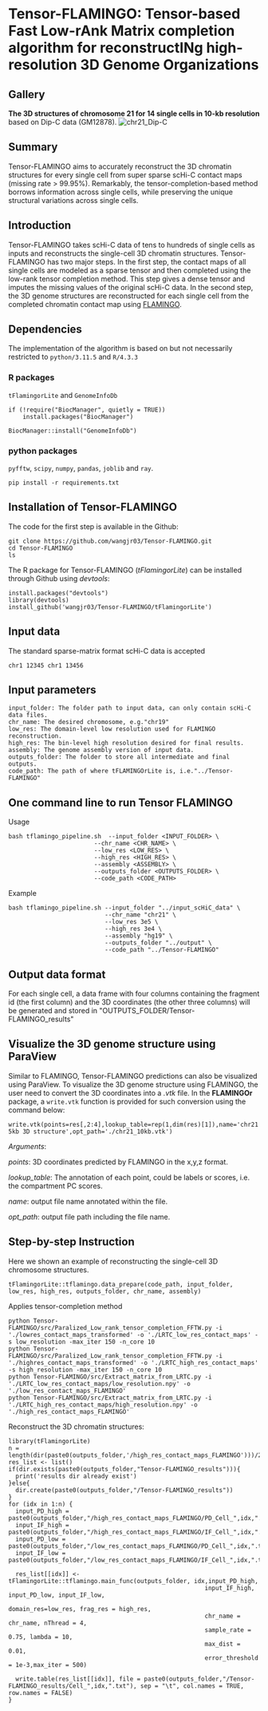 # Tensor-FLAMINGO: **Tensor**-based **F**ast **L**ow-r**A**nk **M**atrix completion algorithm for reconstruct**IN**g high-resolution 3D **G**enome **O**rganizations
## Gallery
**The 3D structures of chromosome 21 for 14 single cells in 10-kb resolution** based on Dip-C data (GM12878).
![chr21_Dip-C](./predictions/images/chr21_Dip-C.png)

## Summary
Tensor-FLAMINGO aims to accurately reconstruct the 3D chromatin structures for every single cell from super sparse scHi-C contact maps (missing rate > 99.95%). Remarkably, the tensor-completion-based method borrows information across single cells, while preserving the unique structural variations across single cells.

## Introduction
Tensor-FLAMINGO takes scHi-C data of tens to hundreds of single cells as inputs and reconstructs the single-cell 3D chromatin structures. Tensor-FLAMINGO has two major steps. In the first step, the contact maps of all single cells are modeled as a sparse tensor and then completed using the low-rank tensor completion method. This step gives a dense tensor and imputes the missing values of the original scHi-C data. In the second step, the 3D genome structures are reconstructed for each single cell from the completed chromatin contact map using [FLAMINGO](https://github.com/wangjr03/FLAMINGO/).

## Dependencies
The implementation of the algorithm is based on but not necessarily restricted to `python/3.11.5` and `R/4.3.3`

### R packages
`tFlamingorLite` and `GenomeInfoDb` 

```
if (!require("BiocManager", quietly = TRUE))
    install.packages("BiocManager")

BiocManager::install("GenomeInfoDb")
```


### python packages
`pyfftw`, `scipy`, `numpy`, `pandas`, `joblib` and `ray`.

```
pip install -r requirements.txt
```

## Installation of Tensor-FLAMINGO
The code for the first step is available in the Github: <br>
```
git clone https://github.com/wangjr03/Tensor-FLAMINGO.git
cd Tensor-FLAMINGO
ls
```
The R package for Tensor-FLAMINGO (*tFlamingorLite*) can be installed through Github using *devtools*:<br>
```
install.packages("devtools")
library(devtools)
install_github('wangjr03/Tensor-FLAMINGO/tFlamingorLite')
```
## Input data
The standard sparse-matrix format scHi-C data is accepted
```
chr1 12345 chr1 13456
```
## Input parameters
```
input_folder: The folder path to input data, can only contain scHi-C data files.
chr_name: The desired chromosome, e.g."chr19"
low_res: The domain-level low resolution used for FLAMINGO reconstruction.
high_res: The bin-level high resolution desired for final results.
assembly: The genome assembly version of input data.
outputs_folder: The folder to store all intermediate and final outputs.
code_path: The path of where tFLAMINGOrLite is, i.e."../Tensor-FLAMINGO"
```

## One command line to run Tensor FLAMINGO

Usage
```
bash tflamingo_pipeline.sh  --input_folder <INPUT_FOLDER> \
                        --chr_name <CHR_NAME> \
                        --low_res <LOW_RES> \
                        --high_res <HIGH_RES> \
                        --assembly <ASSEMBLY> \
                        --outputs_folder <OUTPUTS_FOLDER> \
                        --code_path <CODE_PATH> 
```

Example 
```
bash tflamingo_pipeline.sh --input_folder "../input_scHiC_data" \
                           --chr_name "chr21" \
                           --low_res 3e5 \
                           --high_res 3e4 \
                           --assembly "hg19" \
                           --outputs_folder "../output" \
                           --code_path "../Tensor-FLAMINGO"

```

## Output data format
For each single cell, a data frame with four columns containing the fragment id (the first column) and the 3D coordinates (the other three columns) will be generated and stored in "OUTPUTS_FOLDER/Tensor-FLAMINGO_results"

## Visualize the 3D genome structure using ParaView
Similar to FLAMINGO, Tensor-FLAMINGO predictions can also be visualized using ParaView. To visualize the 3D genome structure using FLAMINGO, the user need to convert the 3D coordinates into a *.vtk* file. In the **FLAMINGOr** package, a `write.vtk` function is provided for such conversion using the command below:<br>
```
write.vtk(points=res[,2:4],lookup_table=rep(1,dim(res)[1]),name='chr21 5kb 3D structure',opt_path='./chr21_10kb.vtk')
```
*Arguments*:<br>

*points*: 3D coordinates predicted by FLAMINGO in the x,y,z format. <br>

*lookup_table*: The annotation of each point, could be labels or scores, i.e. the compartment PC scores.<br>

*name*: output file name annotated within the file.<br>

*opt_path*: output file path including the file name. <br>

## Step-by-step Instruction 
Here we shown an example of reconstructing the single-cell 3D chromosome structures.
```
tFlamingorLite::tflamingo.data_prepare(code_path, input_folder, low_res, high_res, outputs_folder, chr_name, assembly)
```
Applies tensor-completion method
```
python Tensor-FLAMINGO/src/Paralized_Low_rank_tensor_completion_FFTW.py -i './lowres_contact_maps_transformed' -o './LRTC_low_res_contact_maps' -s low_resolution -max_iter 150 -n_core 10
python Tensor-FLAMINGO/src/Paralized_Low_rank_tensor_completion_FFTW.py -i './highres_contact_maps_transformed' -o './LRTC_high_res_contact_maps' -s high_resolution -max_iter 150 -n_core 10
python Tensor-FLAMINGO/src/Extract_matrix_from_LRTC.py -i './LRTC_low_res_contact_maps/low_resolution.npy' -o './low_res_contact_maps_FLAMINGO'
python Tensor-FLAMINGO/src/Extract_matrix_from_LRTC.py -i './LRTC_high_res_contact_maps/high_resolution.npy' -o './high_res_contact_maps_FLAMINGO'
```
Reconstruct the 3D chromatin structures:
```
library(tFlamingorLite)
n = length(dir(paste0(outputs_folder,'/high_res_contact_maps_FLAMINGO')))/2
res_list <- list()
if(dir.exists(paste0(outputs_folder,"Tensor-FLAMINGO_results"))){
  print('results dir already exist')
}else{
  dir.create(paste0(outputs_folder,"/Tensor-FLAMINGO_results"))
}
for (idx in 1:n) {
  input_PD_high = paste0(outputs_folder,"/high_res_contact_maps_FLAMINGO/PD_Cell_",idx,".txt")
  input_IF_high = paste0(outputs_folder,"/high_res_contact_maps_FLAMINGO/IF_Cell_",idx,".txt")
  input_PD_low = paste0(outputs_folder,"/low_res_contact_maps_FLAMINGO/PD_Cell_",idx,".txt")
  input_IF_low = paste0(outputs_folder,"/low_res_contact_maps_FLAMINGO/IF_Cell_",idx,".txt")
  
  res_list[[idx]] <- tFlamingorLite::tflamingo.main_func(outputs_folder, idx,input_PD_high, 
                                                       input_IF_high, input_PD_low, input_IF_low, 
                                                       domain_res=low_res, frag_res = high_res, 
                                                       chr_name = chr_name, nThread = 4, 
                                                       sample_rate = 0.75, lambda = 10, 
                                                       max_dist = 0.01,
                                                       error_threshold = 1e-3,max_iter = 500)
  
  write.table(res_list[[idx]], file = paste0(outputs_folder,"/Tensor-FLAMINGO_results/Cell_",idx,".txt"), sep = "\t", col.names = TRUE, row.names = FALSE)
}
```
